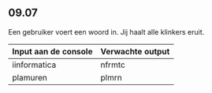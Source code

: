 ## 09.07
Een gebruiker voert een woord in. Jij haalt alle klinkers eruit.

| Input aan de console | Verwachte output |
|----------------------|------------------|
| iinformatica | nfrmtc |
| plamuren | plmrn |